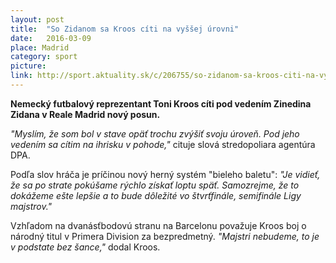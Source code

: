 ```yaml
---
layout: post
title:  "So Zidanom sa Kroos cíti na vyššej úrovni"
date:   2016-03-09
place: Madrid
category: sport
picture: 
link: http://sport.aktuality.sk/c/206755/so-zidanom-sa-kroos-citi-na-vyssej-urovni/
---
```


**Nemecký futbalový reprezentant Toni Kroos cíti pod vedením Zinedina Zidana v Reale Madrid nový posun.**

_"Myslím, že som bol v stave opäť trochu zvýšiť svoju úroveň. Pod jeho vedením sa cítim na ihrisku v pohode,"_ cituje slová stredopoliara agentúra DPA.

Podľa slov hráča je príčinou nový herný systém "bieleho baletu": _"Je vidieť, že sa po strate pokúšame rýchlo získať loptu späť. Samozrejme, že to dokážeme ešte lepšie a to bude dôležité vo štvrťfinále, semifinále Ligy majstrov."_

Vzhľadom na dvanásťbodovú stranu na Barcelonu považuje Kroos boj o národný titul v Primera Division za bezpredmetný. _"Majstri nebudeme, to je v podstate bez šance,"_ dodal Kroos.
